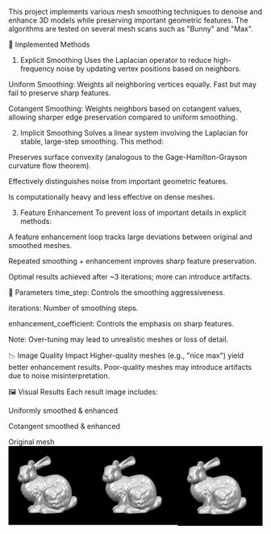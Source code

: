 This project implements various mesh smoothing techniques to denoise and enhance 3D models while preserving important geometric features. The algorithms are tested on several mesh scans such as "Bunny" and "Max".

🧮 Implemented Methods
1. Explicit Smoothing
Uses the Laplacian operator to reduce high-frequency noise by updating vertex positions based on neighbors.

Uniform Smoothing:
Weights all neighboring vertices equally. Fast but may fail to preserve sharp features.

Cotangent Smoothing:
Weights neighbors based on cotangent values, allowing sharper edge preservation compared to uniform smoothing.

2. Implicit Smoothing
Solves a linear system involving the Laplacian for stable, large-step smoothing. This method:

Preserves surface convexity (analogous to the Gage-Hamilton-Grayson curvature flow theorem).

Effectively distinguishes noise from important geometric features.

Is computationally heavy and less effective on dense meshes.

3. Feature Enhancement
To prevent loss of important details in explicit methods:

A feature enhancement loop tracks large deviations between original and smoothed meshes.

Repeated smoothing + enhancement improves sharp feature preservation.

Optimal results achieved after ~3 iterations; more can introduce artifacts.

🔧 Parameters
time_step: Controls the smoothing aggressiveness.

iterations: Number of smoothing steps.

enhancement_coefficient: Controls the emphasis on sharp features.

Note: Over-tuning may lead to unrealistic meshes or loss of detail.

📉 Image Quality Impact
Higher-quality meshes (e.g., "nice max") yield better enhancement results. Poor-quality meshes may introduce artifacts due to noise misinterpretation.

🖼️ Visual Results
Each result image includes:

Uniformly smoothed & enhanced

Cotangent smoothed & enhanced

Original mesh
![Bunny Enhanced](uniform-cotan-original(bunny).png)
